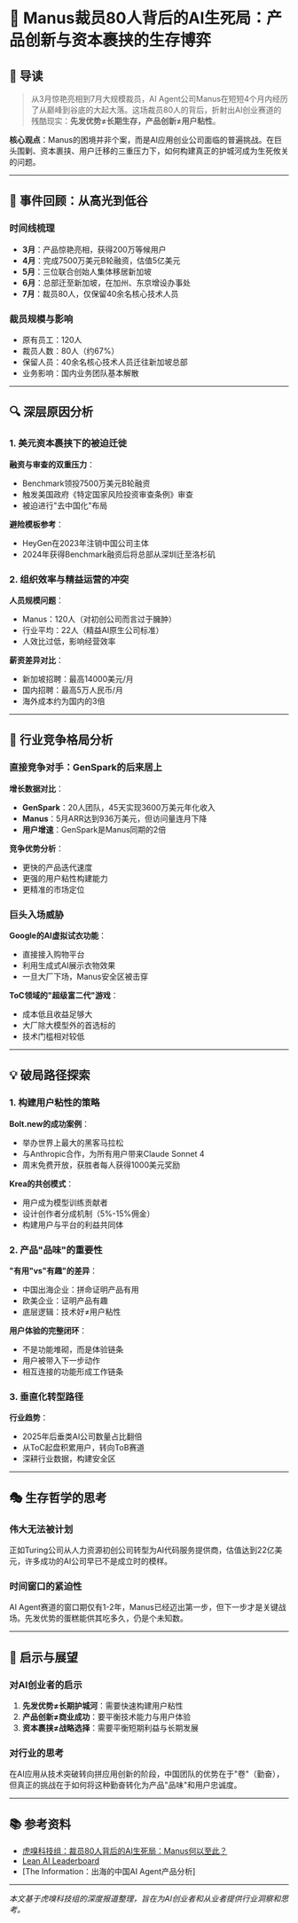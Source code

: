 # 🚨 Manus裁员80人背后的AI生死局：产品创新与资本裹挟的生存博弈

## 📖 导读

> 从3月惊艳亮相到7月大规模裁员，AI Agent公司Manus在短短4个月内经历了从巅峰到谷底的大起大落。这场裁员80人的背后，折射出AI创业赛道的残酷现实：**先发优势≠长期生存，产品创新≠用户粘性**。

**核心观点**：Manus的困境并非个案，而是AI应用创业公司面临的普遍挑战。在巨头围剿、资本裹挟、用户迁移的三重压力下，如何构建真正的护城河成为生死攸关的问题。

---

## 🎯 事件回顾：从高光到低谷

### 时间线梳理
- **3月**：产品惊艳亮相，获得200万等候用户
- **4月**：完成7500万美元B轮融资，估值5亿美元
- **5月**：三位联合创始人集体移居新加坡
- **6月**：总部迁至新加坡，在加州、东京增设办事处
- **7月**：裁员80人，仅保留40余名核心技术人员

### 裁员规模与影响
- 原有员工：120人
- 裁员人数：80人（约67%）
- 保留人员：40余名核心技术人员迁往新加坡总部
- 业务影响：国内业务团队基本解散

---

## 🔍 深层原因分析

### 1. 美元资本裹挟下的被迫迁徙
**融资与审查的双重压力**：
- Benchmark领投7500万美元B轮融资
- 触发美国政府《特定国家风险投资审查条例》审查
- 被迫进行"去中国化"布局

**避险模板参考**：
- HeyGen在2023年注销中国公司主体
- 2024年获得Benchmark融资后将总部从深圳迁至洛杉矶

### 2. 组织效率与精益运营的冲突
**人员规模问题**：
- Manus：120人（对初创公司而言过于臃肿）
- 行业平均：22人（精益AI原生公司标准）
- 人效比过低，影响经营效率

**薪资差异对比**：
- 新加坡招聘：最高14000美元/月
- 国内招聘：最高5万人民币/月
- 海外成本约为国内的3倍

---

## 🌊 行业竞争格局分析

### 直接竞争对手：GenSpark的后来居上
**增长数据对比**：
- **GenSpark**：20人团队，45天实现3600万美元年化收入
- **Manus**：5月ARR达到936万美元，但访问量连月下降
- **用户增速**：GenSpark是Manus同期的2倍

**竞争优势分析**：
- 更快的产品迭代速度
- 更强的用户粘性构建能力
- 更精准的市场定位

### 巨头入场威胁
**Google的AI虚拟试衣功能**：
- 直接接入购物平台
- 利用生成式AI展示衣物效果
- 一旦大厂下场，Manus安全区被击穿

**ToC领域的"超级富二代"游戏**：
- 成本低且收益足够大
- 大厂除大模型外的首选标的
- 技术门槛相对较低

---

## 💡 破局路径探索

### 1. 构建用户粘性的策略
**Bolt.new的成功案例**：
- 举办世界上最大的黑客马拉松
- 与Anthropic合作，为所有用户带来Claude Sonnet 4
- 周末免费开放，获胜者每人获得1000美元奖励

**Krea的共创模式**：
- 用户成为模型训练贡献者
- 设计创作者分成机制（5%-15%佣金）
- 构建用户与平台的利益共同体

### 2. 产品"品味"的重要性
**"有用"vs"有趣"的差异**：
- 中国出海企业：拼命证明产品有用
- 欧美企业：证明产品有趣
- 底层逻辑：技术好≠用户粘性

**用户体验的完整闭环**：
- 不是功能堆砌，而是体验链条
- 用户被带入下一步动作
- 相互连接的功能形成工作链条

### 3. 垂直化转型路径
**行业趋势**：
- 2025年后垂类AI公司数量占比翻倍
- 从ToC起盘积累用户，转向ToB赛道
- 深耕行业数据，构建安全区

---

## 🎭 生存哲学的思考

### 伟大无法被计划
正如Turing公司从人力资源初创公司转型为AI代码服务提供商，估值达到22亿美元，许多成功的AI公司早已不是成立时的模样。

### 时间窗口的紧迫性
AI Agent赛道的窗口期仅有1-2年，Manus已经迈出第一步，但下一步才是关键战场。先发优势的蛋糕能供其吃多久，仍是个未知数。

---

## 🔮 启示与展望

### 对AI创业者的启示
1. **先发优势≠长期护城河**：需要快速构建用户粘性
2. **产品创新≠商业成功**：要平衡技术能力与用户体验
3. **资本裹挟≠战略选择**：需要平衡短期利益与长期发展

### 对行业的思考
在AI应用从技术突破转向拼应用创新的阶段，中国团队的优势在于"卷"（勤奋），但真正的挑战在于如何将这种勤奋转化为产品"品味"和用户忠诚度。

---

## 📚 参考资料

- [虎嗅科技组：裁员80人背后的AI生死局：Manus何以至此？](https://mp.weixin.qq.com/s/Zk5kzqz7uO0issD6Rhrlsw)
- [Lean AI Leaderboard](https://leanaileaderboard.com)
- [The Information：出海的中国AI Agent产品分析]

---

*本文基于虎嗅科技组的深度报道整理，旨在为AI创业者和从业者提供行业洞察和思考。*
